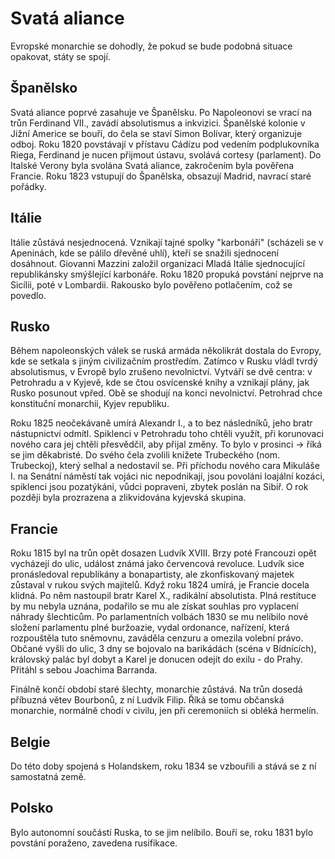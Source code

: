 # Svatá aliance

Evropské monarchie se dohodly, že pokud se bude podobná situace opakovat, státy se spojí.

## Španělsko
Svatá aliance poprvé zasahuje ve Španělsku. Po Napoleonovi se vrací na trůn Ferdinand VII., zavádí absolutismus a inkvizici. Španělské kolonie v Jižní Americe se bouří, do čela se staví Simon Bolívar, který organizuje odboj. Roku 1820 povstávají v přístavu Cádízu pod vedením podplukovníka Riega, Ferdinand je nucen přijmout ústavu, svolává cortesy (parlament). Do Italské Verony byla svolána Svatá aliance, zakročením byla pověřena Francie. Roku 1823 vstupují do Španělska, obsazují Madrid, navrací staré pořádky.

## Itálie
Itálie zůstává nesjednocená. Vznikají tajné spolky "karbonáři" (scházeli se v Apeninách, kde se pálilo dřevěné uhlí), kteří se snažili sjednocení dosáhnout. Giovanni Mazzini založil organizaci Mladá Itálie sjednocující republikánsky smýšlející karbonáře. Roku 1820 propuká povstání nejprve na Sicílii, poté v Lombardii. Rakousko bylo pověřeno potlačením, což se povedlo.

## Rusko
Během napoleonských válek se ruská armáda několikrát dostala do Evropy, kde se setkala s jiným civilizačním prostředím. Zatímco v Rusku vládl tvrdý absolutismus, v Evropě bylo zrušeno nevolnictví. Vytváří se dvě centra: v Petrohradu a v Kyjevě, kde se čtou osvícenské knihy a vznikají plány, jak Rusko posunout vpřed. Obě se shodují na konci nevolnictví. Petrohrad chce konstituční monarchii, Kyjev republiku.

Roku 1825 neočekávaně umírá Alexandr I., a to bez následníků, jeho bratr nástupnictví odmítl. Spiklenci v Petrohradu toho chtěli využít, při korunovaci nového cara jej chtěli přesvědčil, aby přijal změny. To bylo v prosinci -> říká se jim děkabristé. Do svého čela zvolili knížete Trubeckého (nom. Trubeckoj), který selhal a nedostavil se. Při příchodu nového cara Mikuláše I. na Senátní náměstí tak vojáci nic nepodnikají, jsou povoláni loajální kozáci, spiklenci jsou pozatýkáni, vůdci popraveni, zbytek poslán na Sibiř. O rok později byla prozrazena a zlikvidována kyjevská skupina.

## Francie
Roku 1815 byl na trůn opět dosazen Ludvík XVIII. Brzy poté Francouzi opět vycházejí do ulic, událost známá jako červencová revoluce. Ludvík sice pronásledoval republikány a bonapartisty, ale zkonfiskovaný majetek zůstaval v rukou svých majitelů. Když roku 1824 umírá, je Francie docela klidná. Po něm nastoupil bratr Karel X., radikální absolutista. Plná restituce by mu nebyla uznána, podařilo se mu ale získat souhlas pro vyplacení náhrady šlechticům. Po parlamentních volbách 1830 se mu nelíbilo nové složení parlamentu plné buržoazie, vydal ordonance, nařízení, která rozpouštěla tuto sněmovnu, zaváděla cenzuru a omezila volební právo. Občané vyšli do ulic, 3 dny se bojovalo na barikádách (scéna v Bídnících), královský palác byl dobyt a Karel je donucen odejít do exilu - do Prahy. Přitáhl s sebou Joachima Barranda.

Finálně končí období staré šlechty, monarchie zůstává. Na trůn dosedá příbuzná větev Bourbonů, z ní Ludvík Filip. Říká se tomu občanská monarchie, normálně chodí v civilu, jen při ceremoniích si obléká hermelín.

## Belgie
Do této doby spojená s Holandskem, roku 1834 se vzbouřili a stává se z ní samostatná země.

## Polsko
Bylo autonomní součástí Ruska, to se jim nelíbilo. Bouří se, roku 1831 bylo povstání poraženo, zavedena rusifikace.